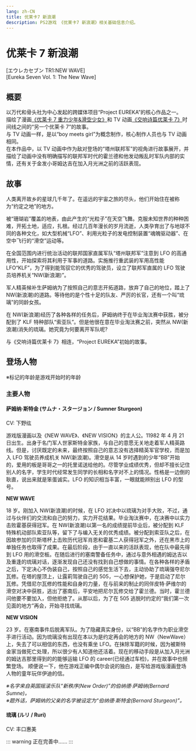 ```yaml
---
lang: zh-CN
title: 优莱卡7 新浪潮
description: PS2游戏 《优莱卡7 新浪潮》相关基础信息介绍。
---
```


# 优莱卡 7 新浪潮

[エウレカセブン TR1:NEW WAVE]  
[Eureka Seven Vol. 1: The New Wave]

## 概要

以万代和骨头社为中心发起的跨媒体项目“Project EUREKA”的核心作品之一。  
描绘了漫画[《优莱卡 7 重力少年&滑空少女》](/anime-doc/PROJECT_EUREKA/Comic/Gravity_Boys_and_Lifting_Girl)和 TV 动画[《交响诗篇优莱卡 7》](/anime-doc/PROJECT_EUREKA/Anime/Psalms_of_Planets/)时间线之间的“另一个优莱卡 7”的故事。  
与 TV 动画一样，是以“boy meets girl”为概念制作，核心制作人员也与 TV 动画相同。  
在本作品中，以 TV 动画中作为敌对登场的“塔州联邦军”的视角进行故事展开，并描绘了动画中没有明确描写的联邦军时代的霍兰德和他发动叛乱时军队内部的实情，还有关于金发小哥姆达吉在加入月光洲之前的活跃表现。

## 故事

人类离开故乡的星球几千年了。在遥远的宇宙之旅的尽头，他们开始住在被称为“约定之地”的地方。

被“珊瑚岩”覆盖的地表，由此产生的“光粒子”在天空飞舞。克服未知世界的种种困难，开拓土地，适应，扎根。经过几百年漫长的岁月流逝，人类孕育出了与地球不同的各种文化，如大型机械“LFO”、利用光粒子的发电控制装置“魂魄驱动器”、在空中飞行的“滑空”运动等。

在全国范围内进行统治活动的联邦国家直属军队“塔州联邦军”注意到 LFO 的高通用性，开始探索将其利用于军事的道路。实施推行重武装的军用高性能 LFO“KLF”，为了得到能驾驭它的优秀的驾驶员，设立了联邦军直属的 LFO 驾驶员培养机关“NW(新浪潮)”。

军人精英候补生萨姆纳为了按照自己的意志开拓道路，放弃了自己的地位，踏上了 NW(新浪潮)的道路。等待他的是个性十足的队友、严厉的长官，还有一个叫“琉璃”的同龄女孩。

在 NW(新浪潮)经历了各种各样的任务后，萨姆纳终于在毕业淘汰赛中获胜，被分配到了 KLF 特种部队“索亚队”。但是他很在意在毕业淘汰赛之前，突然从 NW(新浪潮)消失的琉璃。她究竟为何要离开军队呢?

与《交响诗篇优莱卡 7》相连，“Project EUREKA”初始的故事。

## 登场人物

※标记的年龄是游戏开始时的年龄

### 主要人物

#### 萨姆纳·斯特金 (サムナ・スタージョン / Sumner Sturgeon)

<AcgImage src="/imgs/characters/person_Sumner_Sturgeon.png" title="Sumner Sturgeon" width="200px" />

CV: 下野纮

游戏版漫画以及《NEW WAVE》、《NEW VISION》的主人公。11982 年 4 月 21 日出生。出身于名门军人世家斯特金家族，与自己的意愿无关地走着军人精英路线。但是，讨厌既定的未来，最终按照自己的意志没有选择精英军官学校，而是加入 LFO 驾驶员养成机关 NW(新浪潮)。滑空是从 14 岁时遇到的少年“BB”开始的，爱用的板是哥哥之一的托里诺送给他的。尽管学业成绩优秀，但却不擅长记住别人的名字，学生时代经常发生同学的长相和名字对不上的情况。性格是一边倒的耿直，说出来就是笨蛋诚实。LFO 的知识相当丰富，一眼就能辨别出 LFO 的型号。

**NEW WAVE**

18 岁。刚加入 NW(新浪潮)的时候，在 LFO 对决中以琉璃为对手大败，不过，通过与伙伴们的交流和自己的努力，实力开花结果。毕业淘汰赛中，在决赛中以实力击败霍基获得冠军。在 NW(新浪潮)以第一名的成绩提前毕业后，被分配到 KLF 特殊机动部队索亚队等，留下了与编入无关的优秀成绩。被分配到索亚队之后，在因故参加的贝斯塔杯上击败历代冠军肖恩和霍基二人获得冠军之外，还在黑市上的单独任务也取得了成果。在最后阶段，由于一直以来的活跃表现，他在队中最先得到 LFO 用的滑空板。在随后进行的塞南警备任务中，通过与意外相遇的姆达吉以及重逢的琉璃对话，逐渐发现自己还没有找到自己想做的事情。在各种各样的矛盾之后，下定决心不伪装自己，按照自己的感觉生活下去，主动协助了琉璃强夺尼尔瓦修。在塔的屋顶上，让露莉驾驶自己的 505，一心想保护她，于是启动了尼尔瓦修。凭借尼尔瓦修的性能和自身的力量，在与前来的制止的同伴皮特·萨维尔的滑空对决中获胜，逃出了塞南后，平安地把尼尔瓦修交给了霍兰德。当时，霍兰德问他要不要加入，但他拒绝了。从那以后，为了在 505 逃脱时约定的“我们第一次见面的地方”再会，开始寻找琉璃。

**NEW VISION**

23 岁。在塞南事件后脱离军队。为了隐藏真实身份，以“BB”的名字作为职业滑空手进行活动。因为琉璃没有出现在本以为是约定再会的地方的 NW（NewWave）上，失去了可以相信的东西，也没有乘坐 LFO。在抹除军籍的时候，因为被斯特金家当做死亡处理，所以很少有人知道他还活着。现在的移动手段是从加入月光洲的姆达吉那里得到的的能够运输 LFO 的 career(已经通过车检)，并在故事中也频繁登场。
顺便说一下，他在游戏正编中偶尔会说的独白，是写给游戏版漫画登场人物的童年玩伴伊迪的信。

_※名字来自英国摇滚乐队“新秩序(New Order)”的伯纳德·萨姆纳(Bernard Sumne)。  
※题外话，萨姆纳的父亲的名字被设定为“伯纳德·斯特金(Bernard Sturgeon)”。_

#### 琉璃 (ルリ / Ruri)

<AcgImage src="/imgs/characters/person_Ruri.png" title="Ruri" width="200px" />

CV: 丰口惠美

::: warning
正在完善中……
:::

<div style="height: 600px"></div>
